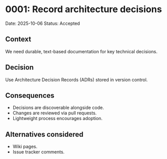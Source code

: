 
# 0001: Record architecture decisions

Date: 2025-10-06
Status: Accepted

## Context

We need durable, text-based documentation for key technical decisions.

## Decision

Use Architecture Decision Records (ADRs) stored in version control.

## Consequences

* Decisions are discoverable alongside code.
* Changes are reviewed via pull requests.
* Lightweight process encourages adoption.

## Alternatives considered

* Wiki pages.
* Issue tracker comments.
